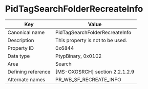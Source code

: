 # PidTagSearchFolderRecreateInfo

| Key | Value |
|---|---|
| Canonical name | PidTagSearchFolderRecreateInfo |
| Description | This property is not to be used. |
| Property ID | 0x6844 |
| Data type | PtypBinary, 0x0102 |
| Area | Search |
| Defining reference | [MS-OXOSRCH] section 2.2.1.2.9 |
| Alternate names | PR_WB_SF_RECREATE_INFO |
